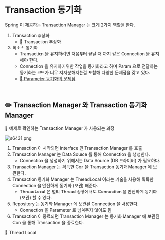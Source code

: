 # Transaction 동기화

Spring 이 제공하는 Transaction Manager 는 크게 2가지 역할을 한다.

1. Transaction 추상화
    - 🔗 Transaction 추상화
2. 리소스 동기화
    - Transaction 을 유지하려면 처음부터 끝날 때 까지 같은 Connection 을 유지해야 한다.
    - Connection 을 유지하기위한 작업을 동기화라고 하며 Param 으로 전달하는 동기화는 코드가 너무 지저분해지는걸 포함해 다양한 문제점을 갖고 있다.
    - [🔗 Parameter 동기화의 문제점](https://github.com/choideakook/TIL/blob/main/Spring/6%20DB%20접근%20핵심%20원리/4%20Transaction%20활용/230129%201%20Transaction%20의%20문제점.md)

<br>

## ✏️ Transaction Manager 와 Transaction 동기화 Manager

🔗 예제로 확인하는 Transaction Manager 가 사용되는 과정

![s6431.png](Transaction%20%E1%84%83%E1%85%A9%E1%86%BC%E1%84%80%E1%85%B5%E1%84%92%E1%85%AA%2034f2a2c1df6a4470a696227b849daa51/s6431.png)

1. Transaction 이 시작되면 interface 인 Transaction Manager 를 호출
2. Transaction Manager 는 Data Source 를 통해 Connection 을 생성한다.
    - Connection 을 생성하기 위해서는 Data Source (DB 드라이버) 가 필요하다.
3. Transaction Manager 는 획득한 Con 을 Transaction 동기화 Manager 에 보관한다.
4. Transaction 동기화 Manager 는 ThreadLocal 이라는 기술을 사용해 획득한 Connection 을 안전하게 동기화 (보관) 해준다.
    - ThreadLocal 은 멀티 Thread 상황에서도 Connection 을 안전하게 동기화 (보관) 할 수 있다.
5. Repository 는 동기화 Manager 에 보관된 Connection 을 사용한다.
    - Connection 을 Parameter 로 넘겨주지 않아도 됨
6. Transaction 이 종료되면 Transaction Manager 는 동기화 Manager 에 보관된 Con 을 통해 Transaction 을 종료한다.

🔗 Thread Local